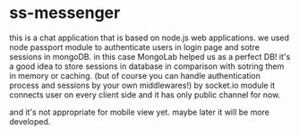 # ss-messenger

this is a chat application that is based on node.js web applications. we used node passport module 
to authenticate users in login page and sotre sessions in mongoDB. in this case MongoLab helped us 
as a perfect DB! it's a good idea to store sessions in database in comparison with sotring them in memory or caching. 
(but of course you can handle authentication process and sessions by your own middlewares!) 
by socket.io module it connects user on every client side and it has only public channel for now.

and it's not appropriate for mobile view yet.
maybe later it will be more developed.


